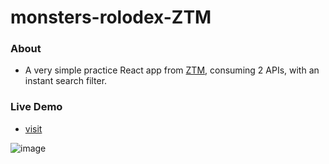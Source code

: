 # monsters-rolodex-ZTM

### About

- A very simple practice React app from [ZTM](https://academy.zerotomastery.io/p/complete-react-developer-redux-hooks-graphql-zero-to-mastery), consuming 2 APIs, with an instant search filter.

### Live Demo

- [visit](https://dili021.github.io/monsters-rolodex-ZTM/)

![image](https://user-images.githubusercontent.com/55356496/89123114-286f7a00-d4cd-11ea-816d-71b1af4ccb8e.png)
